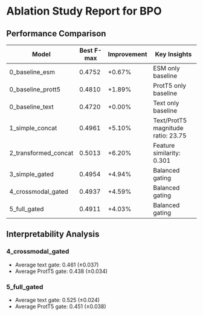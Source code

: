 # Ablation Study Report for BPO

## Performance Comparison

| Model | Best F-max | Improvement | Key Insights |
|-------|------------|-------------|-------------|
| 0_baseline_esm | 0.4752 | +0.67% | ESM only baseline |
| 0_baseline_prott5 | 0.4810 | +1.89% | ProtT5 only baseline |
| 0_baseline_text | 0.4720 | +0.00% | Text only baseline |
| 1_simple_concat | 0.4961 | +5.10% | Text/ProtT5 magnitude ratio: 23.75 |
| 2_transformed_concat | 0.5013 | +6.20% | Feature similarity: 0.301 |
| 3_simple_gated | 0.4954 | +4.94% | Balanced gating |
| 4_crossmodal_gated | 0.4937 | +4.59% | Balanced gating |
| 5_full_gated | 0.4911 | +4.03% | Balanced gating |

## Interpretability Analysis


### 4_crossmodal_gated

- Average text gate: 0.461 (±0.037)
- Average ProtT5 gate: 0.438 (±0.034)

### 5_full_gated

- Average text gate: 0.525 (±0.024)
- Average ProtT5 gate: 0.451 (±0.038)
